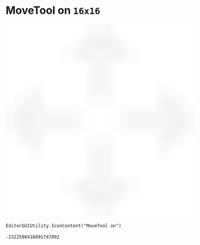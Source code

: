 # MoveTool on `16x16`
<img src="/img/MoveTool%20on.png" width=512 height=512>

``` CSharp
EditorGUIUtility.IconContent("MoveTool on")
```
```
-2322508416891747092
```
